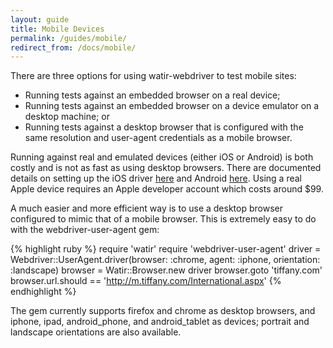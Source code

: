 ```yaml
---
layout: guide
title: Mobile Devices
permalink: /guides/mobile/
redirect_from: /docs/mobile/
---
```


There are three options for using watir-webdriver to test mobile sites:

* Running tests against an embedded browser on a real device;
* Running tests against an embedded browser on a device emulator on a desktop machine; or
* Running tests against a desktop browser that is configured with the same resolution and user-agent credentials as a mobile browser.

Running against real and emulated devices (either iOS or Android) is both costly and is not as fast as using desktop browsers. There are documented details on setting up the iOS driver [here](http://code.google.com/p/selenium/wiki/IPhoneDriver) and Android [here](http://code.google.com/p/selenium/wiki/AndroidDriver). Using a real Apple device requires an Apple developer account which costs around $99.

A much easier and more efficient way is to use a desktop browser configured to mimic that of a mobile browser. This is extremely easy to do with the webdriver-user-agent gem:

{% highlight ruby %}
require 'watir'
require 'webdriver-user-agent'
driver = Webdriver::UserAgent.driver(browser: :chrome, agent: :iphone, orientation: :landscape)
browser = Watir::Browser.new driver
browser.goto 'tiffany.com'
browser.url.should == 'http://m.tiffany.com/International.aspx'
{% endhighlight %}

The gem currently supports firefox and chrome as desktop browsers, and iphone, ipad, android_phone, and android_tablet as devices; portrait and landscape orientations are also available.
